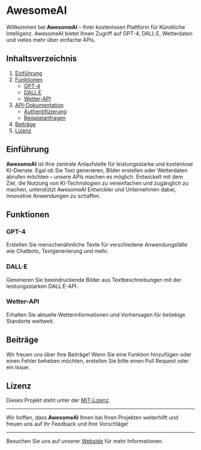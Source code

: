 # AwesomeAI

Willkommen bei **AwesomeAI** – Ihrer kostenlosen Plattform für Künstliche Intelligenz. AwesomeAI bietet Ihnen Zugriff auf GPT-4, DALL·E, Wetterdaten und vieles mehr über einfache APIs.

## Inhaltsverzeichnis

1. [Einführung](#einführung)
2. [Funktionen](#funktionen)
    - [GPT-4](#gpt-4)
    - [DALL·E](#dall·e)
    - [Wetter-API](#wetter-api)
3. [API-Dokumentation](#api-dokumentation)
    - [Authentifizierung](#authentifizierung)
    - [Beispielanfragen](#beispielanfragen)
4. [Beiträge](#beiträge)
5. [Lizenz](#lizenz)

## Einführung

**AwesomeAI** ist Ihre zentrale Anlaufstelle für leistungsstarke und kostenlose KI-Dienste. Egal ob Sie Text generieren, Bilder erstellen oder Wetterdaten abrufen möchten – unsere APIs machen es möglich. Entwickelt mit dem Ziel, die Nutzung von KI-Technologien zu vereinfachen und zugänglich zu machen, unterstützt AwesomeAI Entwickler und Unternehmen dabei, innovative Anwendungen zu schaffen.

## Funktionen

### GPT-4
Erstellen Sie menschenähnliche Texte für verschiedene Anwendungsfälle wie Chatbots, Textgenerierung und mehr.

### DALL·E
Generieren Sie beeindruckende Bilder aus Textbeschreibungen mit der leistungsstarken DALL·E-API.

### Wetter-API
Erhalten Sie aktuelle Wetterinformationen und Vorhersagen für beliebige Standorte weltweit.

## Beiträge
Wir freuen uns über Ihre Beiträge! Wenn Sie eine Funktion hinzufügen oder einen Fehler beheben möchten, erstellen Sie bitte einen Pull Request oder ein Issue.

## Lizenz
Dieses Projekt steht unter der [MIT-Lizenz](LICENSE).

---

Wir hoffen, dass **AwesomeAI** Ihnen bei Ihren Projekten weiterhilft und freuen uns auf Ihr Feedback und Ihre Vorschläge!

---

Besuchen Sie uns auf unserer [Webside](https://awesomeai.pages.dev) für mehr Informationen.

